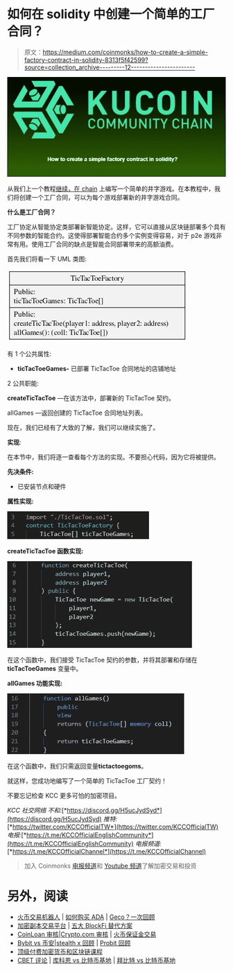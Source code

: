 # 如何在 solidity 中创建一个简单的工厂合同？

> 原文：<https://medium.com/coinmonks/how-to-create-a-simple-factory-contract-in-solidity-8313f5f42599?source=collection_archive---------12----------------------->

![](img/2df643652707f260a5752dcfd5ba00de.png)

从我们上一个教程[继续，在 chain](/@kccmeky/how-to-code-a-simple-tictactoe-game-in-solidity-c3580bbc058b) 上编写一个简单的井字游戏。在本教程中，我们将创建一个工厂合同，可以为每个游戏部署新的井字游戏合同。

**什么是工厂合同？**

工厂协定从智能协定类部署新智能协定。这样，它可以直接从区块链部署多个具有不同参数的智能合约。这使得部署智能合约多个实例变得容易，对于 p2e 游戏非常有用。使用工厂合同的缺点是智能合同部署带来的高额油费。

首先我们将看一下 UML 类图:

![](img/4a8e5b14912876066d3de220b64d8f74.png)

有 1 个公共属性:

*   **ticTacToeGames-** 已部署 TicTacToe 合同地址的店铺地址

2 公共职能:

**createTicTacToe** —在该方法中，部署新的 TicTacToe 契约。

allGames —返回创建的 TicTacToe 合同地址列表。

现在，我们已经有了大致的了解，我们可以继续实施了。

**实现**:

在本节中，我们将逐一查看每个方法的实现。不要担心代码，因为它将被提供。

**先决条件:**

*   已安装节点和硬件

**属性实现:**

![](img/f284f996adfb79ffd62b392aae72f1a2.png)

**createTicTacToe 函数实现:**

![](img/70aa2c6c340b154ee4620ac3f638aa2e.png)

在这个函数中，我们接受 TicTacToe 契约的参数，并将其部署和存储在 **ticTacToeGames** 变量中。

**allGames 功能实现:**

![](img/ad1458eb8ef96cdc1935f0998624ff21.png)

在这个函数中，我们只需返回变量**tictactoegoms**。

就这样，您成功地编写了一个简单的 TicTacToe 工厂契约！

不要忘记检查 KCC 更多可怕的加密项目。

*KCC 社交网络
不和:*[*https://discord.gg/H5ucJydSyd*](https://discord.gg/H5ucJydSyd) *推特:*[*https://twitter.com/KCCOfficialTW*](https://twitter.com/KCCOfficialTW) *电报:*[*https://t.me/KCCOfficialEnglishCommunity*](https://t.me/KCCOfficialEnglishCommunity) *电报频道:*[*https://t.me/KCCOfficialChannel*](https://t.me/KCCOfficialChannel)

> 加入 Coinmonks [电报频道](https://t.me/coincodecap)和 [Youtube 频道](https://www.youtube.com/c/coinmonks/videos)了解加密交易和投资

# 另外，阅读

*   [火币交易机器人](https://coincodecap.com/huobi-trading-bot) | [如何购买 ADA](https://coincodecap.com/buy-ada-cardano) | [Geco？一次回顾](https://coincodecap.com/geco-one-review)
*   [加密副本交易平台](/coinmonks/top-10-crypto-copy-trading-platforms-for-beginners-d0c37c7d698c) | [五大 BlockFi 替代方案](https://coincodecap.com/blockfi-alternatives)
*   [CoinLoan 审核](https://coincodecap.com/coinloan-review)|[Crypto.com 审核](/coinmonks/crypto-com-review-f143dca1f74c) | [火币保证金交易](/coinmonks/huobi-margin-trading-b3b06cdc1519)
*   [Bybit vs 币安](https://coincodecap.com/bybit-binance-moonxbt)|[stealth x 回顾](/coinmonks/stealthex-review-396c67309988) | [Probit 回顾](https://coincodecap.com/probit-review)
*   [顶级付费加密货币和区块链课程](https://coincodecap.com/blockchain-courses)
*   [CBET 评论](https://coincodecap.com/cbet-casino-review) | [库科恩 vs 比特币基地](https://coincodecap.com/kucoin-vs-coinbase) | [拜比特 vs 比特币基地](https://coincodecap.com/bybit-vs-coinbase)